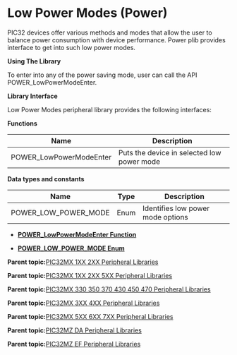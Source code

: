 # Low Power Modes \(Power\)

PIC32 devices offer various methods and modes that allow the user to<br />balance power consumption with device performance. Power plib provides<br />interface to get into such low power modes.

**Using The Library**

To enter into any of the power saving mode, user can call the API<br />POWER\_LowPowerModeEnter.

**Library Interface**

Low Power Modes peripheral library provides the following interfaces:

**Functions**

|Name|Description|
|----|-----------|
|POWER\_LowPowerModeEnter|Puts the device in selected low power mode|

**Data types and constants**

|Name|Type|Description|
|----|----|-----------|
|POWER\_LOW\_POWER\_MODE|Enum|Identifies low power mode options|

-   **[POWER\_LowPowerModeEnter Function](GUID-8E082941-1A4D-4FFF-A32D-0F8DE0A73FED.md)**  

-   **[POWER\_LOW\_POWER\_MODE Enum](GUID-042D2821-E711-43AC-A77A-140FEB7162E5.md)**  


**Parent topic:**[PIC32MX 1XX 2XX Peripheral Libraries](GUID-DD9F92A3-1B1F-4068-A4CC-C71672A1BF54.md)

**Parent topic:**[PIC32MX 1XX 2XX 5XX Peripheral Libraries](GUID-232A3DC0-B096-45AA-9430-33A2C9BA694A.md)

**Parent topic:**[PIC32MX 330 350 370 430 450 470 Peripheral Libraries](GUID-4F5C226F-136E-4C6B-8A7F-0DF12557C7F8.md)

**Parent topic:**[PIC32MX 3XX 4XX Peripheral Libraries](GUID-2C79235F-A27F-4622-BBDA-943C35FD7940.md)

**Parent topic:**[PIC32MX 5XX 6XX 7XX Peripheral Libraries](GUID-91DC3697-58A9-4E5B-95DE-F4B08BA9C8DD.md)

**Parent topic:**[PIC32MZ DA Peripheral Libraries](GUID-02A4B196-FE06-48DB-BC12-D3A68B6D983E.md)

**Parent topic:**[PIC32MZ EF Peripheral Libraries](GUID-F47955F5-89DE-43B0-8C2C-DE0070EBA152.md)

